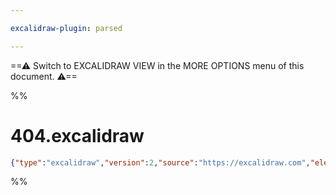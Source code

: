 ```yaml
---

excalidraw-plugin: parsed

---
```

==⚠  Switch to EXCALIDRAW VIEW in the MORE OPTIONS menu of this document. ⚠==


%%
# 404.excalidraw
```json
{"type":"excalidraw","version":2,"source":"https://excalidraw.com","elements":[],"appState":{"theme":"dark","gridSize":null,"viewBackgroundColor":"#ffffff"}}
```
%%
